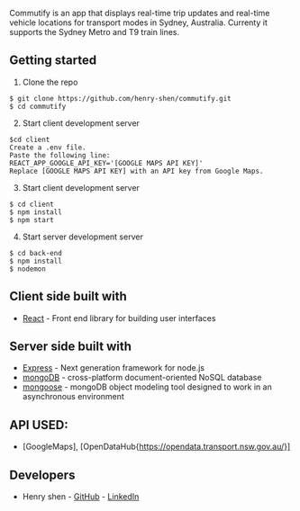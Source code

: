 Commutify is an app that displays real-time trip updates and real-time vehicle locations for transport modes in Sydney, Australia. Currenty it supports the Sydney Metro and T9 train lines.

## Getting started 

1. Clone the repo
```
$ git clone https://github.com/henry-shen/commutify.git
$ cd commutify
```
2. Start client development server
```
$cd client
Create a .env file.
Paste the following line:
REACT_APP_GOOGLE_API_KEY='[GOOGLE MAPS API KEY]'
Replace [GOOGLE MAPS API KEY] with an API key from Google Maps.
```
3. Start client development server
```
$ cd client
$ npm install
$ npm start
```
4. Start server development server
```
$ cd back-end
$ npm install
$ nodemon
```

## Client side built with

* [React](https://reactjs.org) - Front end library for building user interfaces

## Server side built with 
* [Express](https://expressjs.com/) - Next generation framework for node.js
* [mongoDB](https://docs.mongodb.com) - cross-platform document-oriented NoSQL database
* [mongoose](https://mongoosejs.com/) - mongoDB object modeling tool designed to work in an asynchronous environment

## API USED: 
  * [GoogleMaps], [OpenDataHub{https://opendata.transport.nsw.gov.au/}]
  

## Developers

* Henry shen - [GitHub](https://github.com/henry-shen) - [LinkedIn](https://www.linkedin.com/in/henry-shen/)